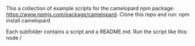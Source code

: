 This a collection of example scripts for the camelopard npm package: https://www.npmjs.com/package/camelopard.
Clone this repo and run:
npm install camelopard

Each subfolder contains a script and a README.md. Run the script like this:
node <subfolder>/<script>
